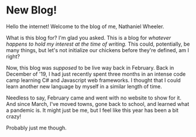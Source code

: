 # New Blog!
Hello the internet!  Welcome to the blog of me, Nathaniel Wheeler.

What is this blog for?  I'm glad you asked.  This is a blog for _whatever happens to hold my interest at the time of writing._  This could, potentially, be many things, but let's not initialize our chickens before they're defined, am I right?

Now, this blog was _supposed_ to be live way back in February.  Back in December of '19, I had just recently spent three months in an intense code camp learning C# and Javascript web frameworks.  I thought that I could learn another new language by myself in a similar length of time.

Needless to say, February came and went with no website to show for it.  And since March, I've moved towns, gone back to school, and learned what a pandemic is.  It might just be me, but I feel like this year has been a bit crazy!

Probably just me though.